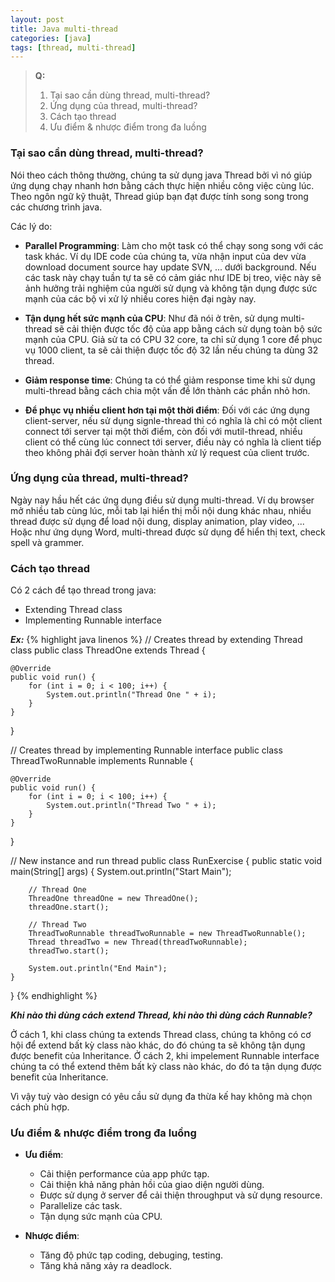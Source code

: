 ```yaml
---
layout: post
title: Java multi-thread
categories: [java]
tags: [thread, multi-thread]
---
```


> **Q:**
> 1. Tại sao cần dùng thread, multi-thread?
> 2. Ứng dụng của thread, multi-thread?
> 3. Cách tạo thread
> 4. Ưu điểm & nhược điểm trong đa luồng

### Tại sao cần dùng thread, multi-thread?
Nói theo cách thông thường, chúng ta sử dụng java Thread bởi vì nó giúp ứng dụng chạy nhanh hơn bằng cách thực hiện nhiều công việc cùng lúc. Theo ngôn ngữ kỹ thuật, Thread giúp bạn đạt được tính song song trong các chương trình java.

Các lý do:
* **Parallel Programming**: Làm cho một task có thể chạy song song với các task khác. Ví dụ IDE code của chúng ta, vừa nhận input của dev vừa download document source hay update SVN, ... dưới background. Nếu các task này chạy tuần tự ta sẽ có cảm giác như IDE bị treo, việc này sẽ ảnh hưởng trải nghiệm của người sử dụng và không tận dụng được sức mạnh của các bộ vi xử lý nhiều cores hiện đại ngày nay.

* **Tận dụng hết sức mạnh của CPU**: Như đã nói ở trên, sử dụng multi-thread sẽ cải thiện được tốc độ của app bằng cách sử dụng toàn bộ sức mạnh của CPU. Giả sử ta có CPU 32 core, ta chỉ sử dụng 1 core để phục vụ 1000 client, ta sẽ cải thiện được tốc độ 32 lần nếu chúng ta dùng 32 thread.

* **Giảm response time**: Chúng ta có thể giảm response time khi sử dụng multi-thread bằng cách chia một vấn đề lớn thành các phần nhỏ hơn.

* **Để phục vụ nhiều client hơn tại một thời điểm**: Đối với các ứng dụng client-server, nếu sử dụng signle-thread thì có nghĩa là chỉ có một client connect tới server tại một thời điểm, còn đối với mutil-thread, nhiều client có thể cùng lúc connect tới server, điều này có nghĩa là client tiếp theo không phải đợi server hoàn thành xử lý request của client trước.


### Ứng dụng của thread, multi-thread?
Ngày nay hầu hết các ứng dụng điều sử dụng multi-thread. Ví dụ browser mở nhiều tab cùng lúc, mỗi tab lại hiển thị mỗi nội dung khác nhau, nhiều thread được sử dụng để load nội dung, display animation, play video, ... Hoặc như ứng dụng Word, multi-thread được sử dụng để hiển thị text, check spell và grammer.


### Cách tạo thread
Có 2 cách để tạo thread trong java:
* Extending Thread class
* Implementing Runnable interface

***Ex:***
{% highlight java linenos %}
// Creates thread by extending Thread class
public class ThreadOne extends Thread {

    @Override
    public void run() {
        for (int i = 0; i < 100; i++) {
            System.out.println("Thread One " + i);
        }
    }
}

// Creates thread by implementing Runnable interface
public class ThreadTwoRunnable implements Runnable {

    @Override
    public void run() {
        for (int i = 0; i < 100; i++) {
            System.out.println("Thread Two " + i);
        }
    }
}

// New instance and run thread
public class RunExercise {
    public static void main(String[] args) {
        System.out.println("Start Main");

        // Thread One
        ThreadOne threadOne = new ThreadOne();
        threadOne.start();

        // Thread Two
        ThreadTwoRunnable threadTwoRunnable = new ThreadTwoRunnable();
        Thread threadTwo = new Thread(threadTwoRunnable);
        threadTwo.start();

        System.out.println("End Main");
    }
}
{% endhighlight %}

***Khi nào thì dùng cách extend Thread, khi nào thì dùng cách Runnable?***

Ở cách 1, khi class chúng ta extends Thread class, chúng ta không có cơ hội để extend bất kỳ class nào khác, do đó chúng ta sẽ không tận dụng được benefit của Inheritance. Ở cách 2, khi impelement Runnable interface chúng ta có thể extend thêm bất kỳ class nào khác, do đó ta tận dụng được benefit của Inheritance.

Vì vậy tuỳ vào design có yêu cầu sử dụng đa thừa kế hay không mà chọn cách phù hợp.

### Ưu điểm & nhược điểm trong đa luồng

* **Ưu điểm**:
    - Cải thiện performance của app phức tạp.
    - Cải thiện khả năng phản hồi của giao diện người dùng.
    - Được sử dụng ở server để cải thiện throughput và sử dụng resource.
    - Parallelize các task.
    - Tận dụng sức mạnh của CPU.

* **Nhược điểm**:
    - Tăng độ phức tạp coding, debuging, testing.
    - Tăng khả năng xảy ra deadlock.
